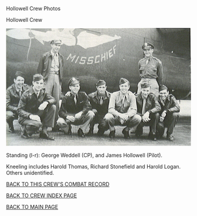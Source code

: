 
Hollowell Crew Photos






 




Hollowell Crew  
  

![](Hollowell.jpg)  

Standing (l-r): George Weddell (CP), and James Hollowell (Pilot).  

Kneeling includes Harold Thomas, Richard Stonefield and Harold Logan. Others unidentified.
  
  

[BACK TO THIS CREW'S COMBAT RECORD](../crews/Hollowell.md)  

[BACK TO CREW INDEX PAGE](../000crews.md)  

[BACK TO MAIN PAGE](../index.md)


